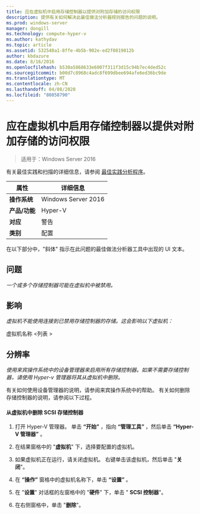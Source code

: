 ```yaml
---
title: 应在虚拟机中启用存储控制器以提供对附加存储的访问权限
description: 提供有关如何解决此最佳做法分析器规则报告的问题的说明。
ms.prod: windows-server
manager: dongill
ms.technology: compute-hyper-v
ms.author: kathydav
ms.topic: article
ms.assetid: 532548a1-8ffe-4b5b-902e-ed2f0819012b
author: kbdazure
ms.date: 8/16/2016
ms.openlocfilehash: b530a5868633e6007f311f3d15c94b7ec4ded52c
ms.sourcegitcommit: b00d7c8968c4adc8f699dbee694afe6ed36bc9de
ms.translationtype: MT
ms.contentlocale: zh-CN
ms.lasthandoff: 04/08/2020
ms.locfileid: "80858790"
---
```

# <a name="storage-controllers-should-be-enabled-in-virtual-machines-to-provide-access-to-attached-storage"></a>应在虚拟机中启用存储控制器以提供对附加存储的访问权限

>适用于：Windows Server 2016

有关最佳实践和扫描的详细信息，请参阅 [最佳实践分析程序](https://go.microsoft.com/fwlink/?LinkId=122786)。  
  
|属性|详细信息|  
|-|-|  
|**操作系统**|Windows Server 2016|  
|**产品/功能**|Hyper-V|  
|**对应**|警告|  
|**类别**|配置|  

在以下部分中，"斜体" 指示在此问题的最佳做法分析器工具中出现的 UI 文本。

## <a name="issue"></a>问题  
  
*一个或多个存储控制器可能在虚拟机中被禁用。*  
  
## <a name="impact"></a>影响  
  
*虚拟机不能使用连接到已禁用存储控制器的存储。这会影响以下虚拟机：*  
  
虚拟机名称 \<列表 >  
  
## <a name="resolution"></a>分辨率  
  
*使用来宾操作系统中的设备管理器来启用所有存储控制器。如果不需要存储控制器，请使用 Hyper-v 管理器将其从虚拟机中删除。*  
  
有关如何使用设备管理器的说明，请参阅来宾操作系统中的帮助。 有关如何删除存储控制器的说明，请参阅以下过程。  
  
#### <a name="to-remove-a-scsi-storage-controller-from-the-virtual-machine"></a>从虚拟机中删除 SCSI 存储控制器  
  
1.  打开 Hyper-V 管理器。 单击 **“开始”** ，指向 **“管理工具”** ，然后单击 **“Hyper-V 管理器”** 。  
  
2.  在结果窗格中的 "**虚拟机**" 下，选择要配置的虚拟机。  
  
3.  如果虚拟机正在运行，请关闭虚拟机。 右键单击该虚拟机，然后单击 "**关闭**"。  
  
4.  在 **“操作”** 窗格中的虚拟机名称下，单击 **“设置”** 。  
  
5.  在 "**设置**" 对话框的左窗格中的 "**硬件**" 下，单击 " **SCSI 控制器**"。  
  
6.  在右侧窗格中，单击 "**删除**"。  
  



